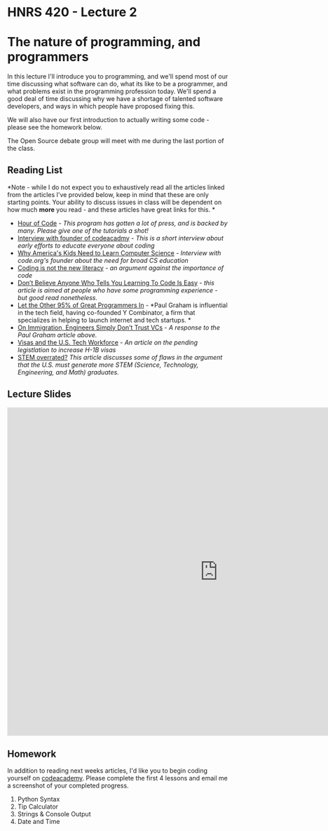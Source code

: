 # HNRS 420 - Lecture 2 <br/><br/>The nature of programming, and programmers
In this lecture I'll introduce you to programming, and we'll spend most of our time discussing what software can do, what its like to be a programmer, and what problems exist in the programming profession today.  We'll spend a good deal of time discussing why we have a shortage of talented software developers, and ways in which people have proposed fixing this.

We will also have our first introduction to actually writing some code - please see the homework below.

The Open Source debate group will meet with me during the last portion of the class.

## Reading List
*Note - while I do not expect you to exhaustively read all the articles linked from the articles I've provided below, keep in mind that these are only starting points.  Your ability to discuss issues in class will be dependent on how much **more** you read - and these articles have great links for this.  *
- [Hour of Code](http://code.org/learn) - *This program has gotten a lot of press, and is backed by many.  Please give one of the tutorials a shot!*
- [Interview with founder of codeacadmy](http://www.theguardian.com/media-network/media-network-blog/2013/oct/18/learning-code-zach-sims-codecademy) - *This is a short interview about early efforts to educate everyone about coding*
- [Why America's Kids Need to Learn Computer Science](http://www.newsweek.com/deciphering-code-why-americas-kids-need-learn-computer-science-291778) - *Interview with code.org's founder about the need for broad CS education*
- [Coding is not the new literacy](http://www.chris-granger.com/2015/01/26/coding-is-not-the-new-literacy/)  - *an argument against the importance of code*
- [Don’t Believe Anyone Who Tells You Learning To Code Is Easy](http://techcrunch.com/2014/05/24/dont-believe-anyone-who-tells-you-learning-to-code-is-easy/) - *this article is aimed at people who have some programming experience - but good read nonetheless.*
- [Let the Other 95% of Great Programmers In](http://paulgraham.com/95.html) - *Paul Graham is influential in the tech field, having co-founded Y Combinator, a firm that specializes in helping to launch internet and tech startups. *
- [On Immigration, Engineers Simply Don’t Trust VCs](http://techcrunch.com/2014/12/27/on-immigration-engineers-simply-dont-trust-vcs/) - *A response to the Paul Graham article above.*
- [Visas and the U.S. Tech Workforce](http://www.computerworld.com/article/2868428/new-h-1b-bill-will-help-destroy-us-tech-workforce.html?phint=newt%3Dcomputerworld_dailynews&phint=idg_eid%3Df00a64e55de5e38bb9c07251bb9264d9#tk.CTWNLE_nlt_pm_2015-01-14) - *An article on the pending legistlation to increase H-1B visas*
- [STEM overrated?](http://www.theatlantic.com/education/archive/2014/03/the-myth-of-the-science-and-engineering-shortage/284359/) *This article discusses some of flaws in the argument that the U.S. must generate more STEM (Science, Technology, Engineering, and Math) graduates.*


## Lecture Slides
<iframe src="https://docs.google.com/presentation/d/1Z4yv-lbr7Ulr67VdAWFUJW3YueB84qgOVvgUVn2f6xM/embed?start=false&loop=false&delayms=3000" frameborder="0" width="960" height="749" allowfullscreen="true" mozallowfullscreen="true" webkitallowfullscreen="true"></iframe>

## Homework
In addition to reading next weeks articles, I'd like you to begin coding yourself on [codeacademy](http://www.codecademy.com/en/tracks/python).  Please complete the first 4 lessons and email me a screenshot of your completed progress.

1. Python Syntax
1. Tip Calculator
1. Strings & Console Output
1. Date and Time
